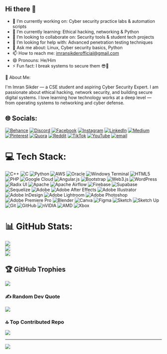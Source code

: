 ## Hi there 👋

- 🔭 I’m currently working on: Cyber security practice labs & automation scripts
- 🌱 I’m currently learning: Ethical hacking, networking & Python
- 👯 I’m looking to collaborate on: Security tools & student tech projects
- 🤔 I’m looking for help with: Advanced penetration testing techniques
- 💬 Ask me about: Linux, Cyber security basics, Python
- 📫 How to reach me: imransikderofficial@gmail.com
- 😄 Pronouns: He/Him
- ⚡ Fun fact: I break systems to secure them 😎🔐

💫 About Me:

I'm Imran Sikder — a CSE student and aspiring Cyber Security Expert.
I am passionate about ethical hacking, network security, and building secure digital systems.
I love learning how technology works at a deep level — from operating systems to networking and cyber defense. 




## 🌐 Socials:
[![Behance](https://img.shields.io/badge/Behance-1769ff?logo=behance&logoColor=white)](https://behance.net/imransikder3) [![Discord](https://img.shields.io/badge/Discord-%237289DA.svg?logo=discord&logoColor=white)](https://discord.gg/farian4712) [![Facebook](https://img.shields.io/badge/Facebook-%231877F2.svg?logo=Facebook&logoColor=white)](https://facebook.com/SM.Farian.imran) [![Instagram](https://img.shields.io/badge/Instagram-%23E4405F.svg?logo=Instagram&logoColor=white)](https://instagram.com/farian_imran) [![LinkedIn](https://img.shields.io/badge/LinkedIn-%230077B5.svg?logo=linkedin&logoColor=white)](https://linkedin.com/in/farian-imran) [![Medium](https://img.shields.io/badge/Medium-12100E?logo=medium&logoColor=white)](https://medium.com/@imransikder015) [![Pinterest](https://img.shields.io/badge/Pinterest-%23E60023.svg?logo=Pinterest&logoColor=white)](https://pinterest.com/farianimran) [![Quora](https://img.shields.io/badge/Quora-%23B92B27.svg?logo=Quora&logoColor=white)](https://quora.com/profile/Imran-Sikder-48) [![Reddit](https://img.shields.io/badge/Reddit-%23FF4500.svg?logo=Reddit&logoColor=white)](https://reddit.com/user/Adorable-Today-4312) [![TikTok](https://img.shields.io/badge/TikTok-%23000000.svg?logo=TikTok&logoColor=white)](https://tiktok.com/@farian.imran7) [![YouTube](https://img.shields.io/badge/YouTube-%23FF0000.svg?logo=YouTube&logoColor=white)](https://youtube.com/@FarianTechBox) [![email](https://img.shields.io/badge/Email-D14836?logo=gmail&logoColor=white)](mailto:imransikderofficial@gmail.com) 

# 💻 Tech Stack:
![C++](https://img.shields.io/badge/c++-%2300599C.svg?style=for-the-badge&logo=c%2B%2B&logoColor=white) ![C](https://img.shields.io/badge/c-%2300599C.svg?style=for-the-badge&logo=c&logoColor=white) ![Python](https://img.shields.io/badge/python-3670A0?style=for-the-badge&logo=python&logoColor=ffdd54) ![AWS](https://img.shields.io/badge/AWS-%23FF9900.svg?style=for-the-badge&logo=amazon-aws&logoColor=white) ![Oracle](https://img.shields.io/badge/Oracle-F80000?style=for-the-badge&logo=oracle&logoColor=white) ![Windows Terminal](https://img.shields.io/badge/Windows%20Terminal-%234D4D4D.svg?style=for-the-badge&logo=windows-terminal&logoColor=white) ![HTML5](https://img.shields.io/badge/html5-%23E34F26.svg?style=for-the-badge&logo=html5&logoColor=white) ![PHP](https://img.shields.io/badge/php-%23777BB4.svg?style=for-the-badge&logo=php&logoColor=white) ![Google Cloud](https://img.shields.io/badge/GoogleCloud-%234285F4.svg?style=for-the-badge&logo=google-cloud&logoColor=white) ![Angular.js](https://img.shields.io/badge/angular.js-%23E23237.svg?style=for-the-badge&logo=angularjs&logoColor=white) ![Bootstrap](https://img.shields.io/badge/bootstrap-%238511FA.svg?style=for-the-badge&logo=bootstrap&logoColor=white) ![Web3.js](https://img.shields.io/badge/web3.js-F16822?style=for-the-badge&logo=web3.js&logoColor=white) ![WordPress](https://img.shields.io/badge/WordPress-%23117AC9.svg?style=for-the-badge&logo=WordPress&logoColor=white) ![Radix UI](https://img.shields.io/badge/radix%20ui-161618.svg?style=for-the-badge&logo=radix-ui&logoColor=white) ![Apache](https://img.shields.io/badge/apache-%23D42029.svg?style=for-the-badge&logo=apache&logoColor=white) ![Apache Airflow](https://img.shields.io/badge/Apache%20Airflow-017CEE?style=for-the-badge&logo=Apache%20Airflow&logoColor=white) ![Firebase](https://img.shields.io/badge/firebase-a08021?style=for-the-badge&logo=firebase&logoColor=ffcd34) ![Supabase](https://img.shields.io/badge/Supabase-3ECF8E?style=for-the-badge&logo=supabase&logoColor=white) ![Sequelize](https://img.shields.io/badge/Sequelize-52B0E7?style=for-the-badge&logo=Sequelize&logoColor=white) ![Adobe](https://img.shields.io/badge/adobe-%23FF0000.svg?style=for-the-badge&logo=adobe&logoColor=white) ![Adobe After Effects](https://img.shields.io/badge/Adobe%20After%20Effects-9999FF.svg?style=for-the-badge&logo=Adobe%20After%20Effects&logoColor=white) ![Adobe Illustrator](https://img.shields.io/badge/adobe%20illustrator-%23FF9A00.svg?style=for-the-badge&logo=adobe%20illustrator&logoColor=white) ![Adobe InDesign](https://img.shields.io/badge/Adobe%20InDesign-49021F?style=for-the-badge&logo=adobeindesign&logoColor=FF3366) ![Adobe Lightroom](https://img.shields.io/badge/Adobe%20Lightroom-31A8FF.svg?style=for-the-badge&logo=Adobe%20Lightroom&logoColor=white) ![Adobe Photoshop](https://img.shields.io/badge/adobe%20photoshop-%2331A8FF.svg?style=for-the-badge&logo=adobe%20photoshop&logoColor=white) ![Adobe Premiere Pro](https://img.shields.io/badge/Adobe%20Premiere%20Pro-9999FF.svg?style=for-the-badge&logo=Adobe%20Premiere%20Pro&logoColor=white) ![Blender](https://img.shields.io/badge/blender-%23F5792A.svg?style=for-the-badge&logo=blender&logoColor=white) ![Canva](https://img.shields.io/badge/Canva-%2300C4CC.svg?style=for-the-badge&logo=Canva&logoColor=white) ![Figma](https://img.shields.io/badge/figma-%23F24E1E.svg?style=for-the-badge&logo=figma&logoColor=white) ![Sketch](https://img.shields.io/badge/Sketch-FFB387?style=for-the-badge&logo=sketch&logoColor=black) ![Sketch Up](https://img.shields.io/badge/SketchUp-005F9E?style=for-the-badge&logo=sketchup&logoColor=white) ![Git](https://img.shields.io/badge/git-%23F05033.svg?style=for-the-badge&logo=git&logoColor=white) ![GitHub](https://img.shields.io/badge/github-%23121011.svg?style=for-the-badge&logo=github&logoColor=white) ![nVIDIA](https://img.shields.io/badge/nVIDIA-%2376B900.svg?style=for-the-badge&logo=nVIDIA&logoColor=white) ![AMD](https://img.shields.io/badge/AMD-%23000000.svg?style=for-the-badge&logo=amd&logoColor=white) ![Xbox](https://img.shields.io/badge/xbox-%23107C10.svg?style=for-the-badge&logo=xbox&logoColor=white)
# 📊 GitHub Stats:
![](https://github-readme-stats.vercel.app/api?username=imransikder-cyber&theme=ambient_gradient&hide_border=false&include_all_commits=false&count_private=false)<br/>
![](https://nirzak-streak-stats.vercel.app/?user=imransikder-cyber&theme=ambient_gradient&hide_border=false)<br/>
![](https://github-readme-stats.vercel.app/api/top-langs/?username=imransikder-cyber&theme=ambient_gradient&hide_border=false&include_all_commits=false&count_private=false&layout=compact)

## 🏆 GitHub Trophies
![](https://github-profile-trophy.vercel.app/?username=imransikder-cyber&theme=radical&no-frame=false&no-bg=true&margin-w=4)

### ✍️ Random Dev Quote
![](https://quotes-github-readme.vercel.app/api?type=horizontal&theme=radical)

### 🔝 Top Contributed Repo
![](https://github-contributor-stats.vercel.app/api?username=imransikder-cyber&limit=5&theme=dark&combine_all_yearly_contributions=true)

---
[![](https://visitcount.itsvg.in/api?id=imransikder-cyber&icon=0&color=12)](https://visitcount.itsvg.in)

<!-- Proudly created with GPRM ( https://gprm.itsvg.in ) -->
